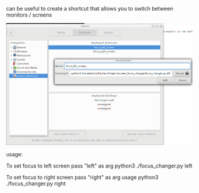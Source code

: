 

can be useful to create a shortcut that allows you to switch between monitors / screens


![Image](doc/shortcut.png)


usage:

To set focus to left screen pass "left" as arg
python3 ./focus_changer.py left

To set focus to right screen pass "right" as arg
usage python3 ./focus_changer.py right
